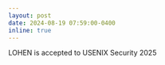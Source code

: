 ```yaml
---
layout: post
date: 2024-08-19 07:59:00-0400
inline: true
---
```


LOHEN is accepted to USENIX Security 2025
